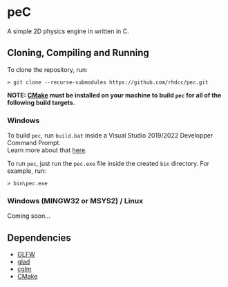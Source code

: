 # peC

A simple 2D physics engine in written in C.

## Cloning, Compiling and Running

To clone the repository, run:
```console
> git clone --recurse-submodules https://github.com/rhdcc/pec.git
```

**NOTE: [CMake](https://cmake.org/) must be installed on your machine to build `pec` for all of the following build targets.**

### Windows

To build `pec`, run `build.bat` inside a Visual Studio 2019/2022 Developper Command Prompt.\
Learn more about that [here](https://learn.microsoft.com/en-us/visualstudio/ide/reference/command-prompt-powershell?view=vs-2022).

To run `pec`, just run the `pec.exe` file inside the created `bin` directory. For example, run:
```console
> bin\pec.exe
```

### Windows (MINGW32 or MSYS2) / Linux

Coming soon...

## Dependencies
 - [GLFW](https://www.glfw.org/)
 - [glad](https://github.com/dav1dde/glad-web)
 - [cglm](https://github.com/recp/cglm)
 - [CMake](https://cmake.org/)